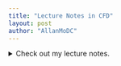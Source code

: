 ```yaml
---
title: "Lecture Notes in CFD"
layout: post
author: "AllanMoDC"
---
```

<details>
<summary markdown="span">Check out my lecture notes.</summary>

´´´<iframe src="https://allanmodc.github.io/cfd" onload='javascript:(function(o){o.style.height=o.contentWindow.document.body.scrollHeight+"px";}(this));' style="height:200px;width:100%;border:none;overflow:hidden;" frameborder="0" scrolling="no"></iframe>´´´

</details>


